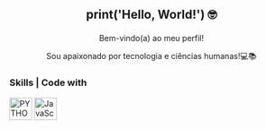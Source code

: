 ## <p align="center">print('Hello, World!') 🤓</p> 

<p align="center">Bem-vindo(a) ao meu perfil!</p>
<p align="center">Sou apaixonado por tecnologia e ciências humanas!💻📚</p>
<p align="center">

</p>



### Skills | Code with
<div style="dispaly=in-line block">
  <img align="center" alt="PYTHON" height="40" width="40" src="https://github.com/brunopeixotoo/brunopeixotoo/assets/134175465/571be518-c73d-4d05-84fc-e28587665ec5"> 
  <img align="center" alt="JavaScript" height="40" width="40" src="[https://github.com/brunopeixotoo/brunopeixotoo/assets/134175465/571be518-c73d-4d05-84fc-e28587665ec5](https://www.google.com.br/url?sa=i&url=https%3A%2F%2Fwww.freepnglogos.com%2Fpics%2Fjavascript&psig=AOvVaw3SbtVHBz56dZUdgRV5PMSe&ust=1710877983232000&source=images&cd=vfe&opi=89978449&ved=0CBMQjRxqFwoTCOjk7aPL_oQDFQAAAAAdAAAAABAJ)https://www.google.com.br/url?sa=i&url=https%3A%2F%2Fwww.freepnglogos.com%2Fpics%2Fjavascript&psig=AOvVaw3SbtVHBz56dZUdgRV5PMSe&ust=1710877983232000&source=images&cd=vfe&opi=89978449&ved=0CBMQjRxqFwoTCOjk7aPL_oQDFQAAAAAdAAAAABAJ"> 
</div>



